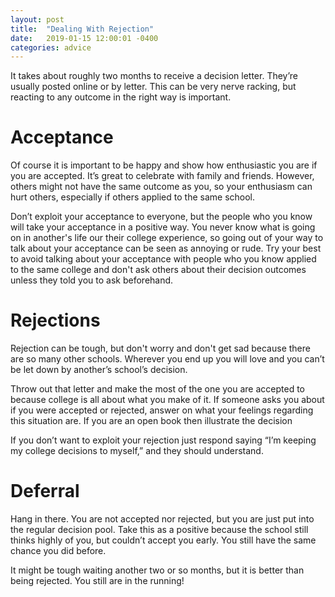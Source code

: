 ```yaml
---
layout: post
title:  "Dealing With Rejection"
date:   2019-01-15 12:00:01 -0400
categories: advice
---
```


It takes about roughly two months to receive a decision letter. They’re usually posted online or by letter. This can be very nerve racking, but reacting to any outcome in the right way is important.

# Acceptance
Of course it is important to be happy and show how enthusiastic you are if you are accepted. It’s great to celebrate with family and friends. However, others might not have the same outcome as you, so your enthusiasm can hurt others, especially if others applied to the same school.

Don’t exploit your acceptance to everyone, but the people who you know will take your acceptance in a positive way. You never know what is going on in another's life our their college experience, so going out of your way to talk about your acceptance can be seen as annoying or rude.  Try your best to avoid talking about your acceptance with people who you know applied to the same college and don't ask others about their decision outcomes unless they told you to ask beforehand.

# Rejections

Rejection can be tough, but don't worry and don't get sad because there are so many other schools. Wherever you end up you will love and you can’t be let down by another’s school’s decision.

Throw out that letter and make the most of the one you are accepted to because college is all about what you make of it.  If someone asks you about if you were accepted or rejected, answer on what your feelings regarding this situation are. If you are an open book then illustrate the decision

If you don’t want to exploit your rejection just respond saying “I’m keeping my college decisions to myself,” and they should understand.

# Deferral

Hang in there. You are not accepted nor rejected, but you are just put into the regular decision pool. Take this as a positive because the school still thinks highly of you, but couldn’t accept you early. You still have the same chance you did before.

It might be tough waiting another two or so months, but it is better than being rejected. You still are in the running!

